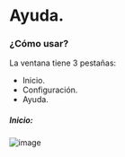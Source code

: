 # Ayuda.

### ¿Cómo usar? 

La ventana tiene 3 pestañas:

- Inicio.
- Configuración.
- Ayuda.


##### Inicio:

![image](C:/Users/52554/Downloads/Inicio.png)
